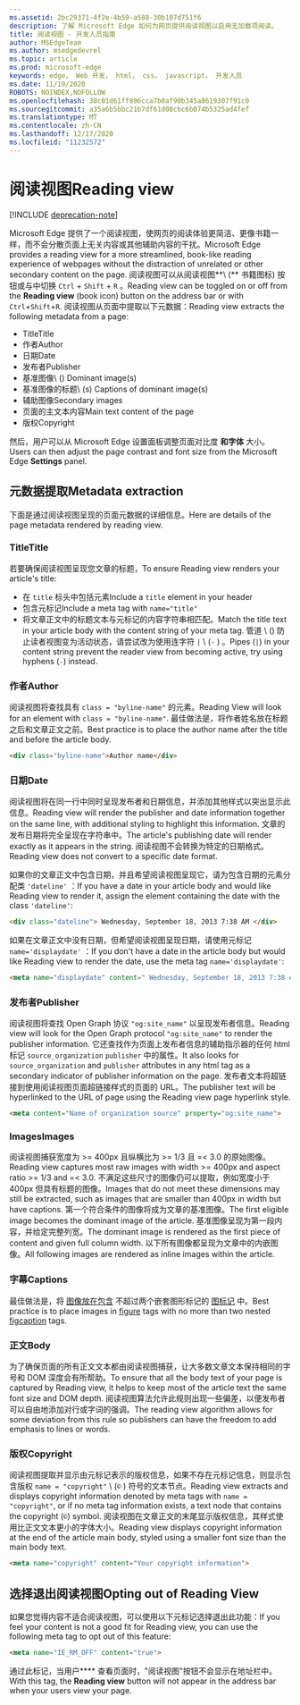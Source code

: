 ```yaml
---
ms.assetid: 2bc29371-4f2e-4b59-a588-30b107d751f6
description: 了解 Microsoft Edge 如何为网页提供阅读视图以启用无加载项阅读。
title: 阅读视图 - 开发人员指南
author: MSEdgeTeam
ms.author: msedgedevrel
ms.topic: article
ms.prod: microsoft-edge
keywords: edge， Web 开发， html， css， javascript， 开发人员
ms.date: 11/19/2020
ROBOTS: NOINDEX,NOFOLLOW
ms.openlocfilehash: 30c01d61ff896cca7b0af90b345a8619307f91c0
ms.sourcegitcommit: a35a6b5bbc21b7df61d08cbc6b074b5325ad4fef
ms.translationtype: MT
ms.contentlocale: zh-CN
ms.lasthandoff: 12/17/2020
ms.locfileid: "11232572"
---
```

# <span data-ttu-id="22e08-104">阅读视图</span><span class="sxs-lookup"><span data-stu-id="22e08-104">Reading view</span></span>  

[!INCLUDE [deprecation-note](../../includes/legacy-edge-note.md)]  

<span data-ttu-id="22e08-105">Microsoft Edge 提供了一个阅读视图，使网页的阅读体验更简洁、更像书籍一样，而不会分散页面上无关内容或其他辅助内容的干扰。</span><span class="sxs-lookup"><span data-stu-id="22e08-105">Microsoft Edge provides a reading view for a more streamlined, book-like reading experience of webpages without the distraction of unrelated or other secondary content on the page.</span></span>  <span data-ttu-id="22e08-106">阅读视图可以从阅读视图**\ (** 书籍图标\) 按钮或与中切换 `Ctrl` + `Shift` + `R` 。</span><span class="sxs-lookup"><span data-stu-id="22e08-106">Reading view can be toggled on or off from the **Reading view** \(book icon\) button on the address bar or with `Ctrl`+`Shift`+`R`.</span></span>  <span data-ttu-id="22e08-107">阅读视图从页面中提取以下元数据：</span><span class="sxs-lookup"><span data-stu-id="22e08-107">Reading view extracts the following metadata from a page:</span></span>  

*   <span data-ttu-id="22e08-108">Title</span><span class="sxs-lookup"><span data-stu-id="22e08-108">Title</span></span>
*   <span data-ttu-id="22e08-109">作者</span><span class="sxs-lookup"><span data-stu-id="22e08-109">Author</span></span>
*   <span data-ttu-id="22e08-110">日期</span><span class="sxs-lookup"><span data-stu-id="22e08-110">Date</span></span>
*   <span data-ttu-id="22e08-111">发布者</span><span class="sxs-lookup"><span data-stu-id="22e08-111">Publisher</span></span>
*   <span data-ttu-id="22e08-112">基准图像\ (\) </span><span class="sxs-lookup"><span data-stu-id="22e08-112">Dominant image\(s\)</span></span>
*   <span data-ttu-id="22e08-113">基准图像的标题\ (s\) </span><span class="sxs-lookup"><span data-stu-id="22e08-113">Captions of dominant image\(s\)</span></span>
*   <span data-ttu-id="22e08-114">辅助图像</span><span class="sxs-lookup"><span data-stu-id="22e08-114">Secondary images</span></span>
*   <span data-ttu-id="22e08-115">页面的主文本内容</span><span class="sxs-lookup"><span data-stu-id="22e08-115">Main text content of the page</span></span>
*   <span data-ttu-id="22e08-116">版权</span><span class="sxs-lookup"><span data-stu-id="22e08-116">Copyright</span></span>

<span data-ttu-id="22e08-117">然后，用户可以从 Microsoft Edge 设置面板调整页面对比度 **和字体** 大小。</span><span class="sxs-lookup"><span data-stu-id="22e08-117">Users can then adjust the page contrast and font size from the Microsoft Edge **Settings** panel.</span></span>  

## <span data-ttu-id="22e08-118">元数据提取</span><span class="sxs-lookup"><span data-stu-id="22e08-118">Metadata extraction</span></span>  

<span data-ttu-id="22e08-119">下面是通过阅读视图呈现的页面元数据的详细信息。</span><span class="sxs-lookup"><span data-stu-id="22e08-119">Here are details of the page metadata rendered by reading view.</span></span>  

### <span data-ttu-id="22e08-120">Title</span><span class="sxs-lookup"><span data-stu-id="22e08-120">Title</span></span>  

<span data-ttu-id="22e08-121">若要确保阅读视图呈现您文章的标题，</span><span class="sxs-lookup"><span data-stu-id="22e08-121">To ensure Reading view renders your article's title:</span></span>  

*   <span data-ttu-id="22e08-122">在 `title` 标头中包括元素</span><span class="sxs-lookup"><span data-stu-id="22e08-122">Include a `title` element in your header</span></span>  
*   <span data-ttu-id="22e08-123">包含元标记</span><span class="sxs-lookup"><span data-stu-id="22e08-123">Include a meta tag with</span></span> `name="title"`  
*   <span data-ttu-id="22e08-124">将文章正文中的标题文本与元标记的内容字符串相匹配。</span><span class="sxs-lookup"><span data-stu-id="22e08-124">Match the title text in your article body with the content string of your meta tag.</span></span>  <span data-ttu-id="22e08-125">管道 \ (\) 防止读者视图变为活动状态，请尝试改为使用连字符 `|` \ (`-` \) 。</span><span class="sxs-lookup"><span data-stu-id="22e08-125">Pipes \(`|`\) in your content string prevent the reader view from becoming active, try using hyphens \(`-`\) instead.</span></span>  

### <span data-ttu-id="22e08-126">作者</span><span class="sxs-lookup"><span data-stu-id="22e08-126">Author</span></span>  

<span data-ttu-id="22e08-127">阅读视图将查找具有 `class = "byline-name"` 的元素。</span><span class="sxs-lookup"><span data-stu-id="22e08-127">Reading View will look for an element with `class = "byline-name"`.</span></span>  <span data-ttu-id="22e08-128">最佳做法是，将作者姓名放在标题之后和文章正文之前。</span><span class="sxs-lookup"><span data-stu-id="22e08-128">Best practice is to place the author name after the title and before the article body.</span></span>  

```html
<div class="byline-name">Author name</div>
```  

### <span data-ttu-id="22e08-129">日期</span><span class="sxs-lookup"><span data-stu-id="22e08-129">Date</span></span>  

<span data-ttu-id="22e08-130">阅读视图将在同一行中同时呈现发布者和日期信息，并添加其他样式以突出显示此信息。</span><span class="sxs-lookup"><span data-stu-id="22e08-130">Reading view will render the publisher and date information together on the same line, with additional styling to highlight this information.</span></span>  <span data-ttu-id="22e08-131">文章的发布日期将完全呈现在字符串中。</span><span class="sxs-lookup"><span data-stu-id="22e08-131">The article's publishing date will render exactly as it appears in the string.</span></span>  <span data-ttu-id="22e08-132">阅读视图不会转换为特定的日期格式。</span><span class="sxs-lookup"><span data-stu-id="22e08-132">Reading view does not convert to a specific date format.</span></span>  

<span data-ttu-id="22e08-133">如果你的文章正文中包含日期，并且希望阅读视图呈现它，请为包含日期的元素分配类 `'dateline'` ：</span><span class="sxs-lookup"><span data-stu-id="22e08-133">If you have a date in your article body and would like Reading view to render it, assign the element containing the date with the class `'dateline'`:</span></span>  

```html
<div class="dateline"> Wednesday, September 18, 2013 7:38 AM </div>
```  

<span data-ttu-id="22e08-134">如果在文章正文中没有日期，但希望阅读视图呈现日期，请使用元标记 `name='displaydate'` ：</span><span class="sxs-lookup"><span data-stu-id="22e08-134">If you don't have a date in the article body but would like Reading view to render the date, use the meta tag `name='displaydate'`:</span></span>  

```html
<meta name="displaydate" content=" Wednesday, September 18, 2013 7:38 AM ">
```  

### <span data-ttu-id="22e08-135">发布者</span><span class="sxs-lookup"><span data-stu-id="22e08-135">Publisher</span></span>  

<span data-ttu-id="22e08-136">阅读视图将查找 Open Graph 协议 `"og:site_name"` 以呈现发布者信息。</span><span class="sxs-lookup"><span data-stu-id="22e08-136">Reading view will look for the Open Graph protocol `"og:site_name"` to render the publisher information.</span></span>  <span data-ttu-id="22e08-137">它还查找作为页面上发布者信息的辅助指示器的任何 html 标记 `source_organization` `publisher` 中的属性。</span><span class="sxs-lookup"><span data-stu-id="22e08-137">It also looks for `source_organization` and `publisher` attributes in any html tag as a secondary indicator of publisher information on the page.</span></span>  <span data-ttu-id="22e08-138">发布者文本将超链接到使用阅读视图页面超链接样式的页面的 URL。</span><span class="sxs-lookup"><span data-stu-id="22e08-138">The publisher text will be hyperlinked to the URL of page using the Reading view page hyperlink style.</span></span>  

```html
<meta content="Name of organization source" property="og:site_name">
```  

### <span data-ttu-id="22e08-139">Images</span><span class="sxs-lookup"><span data-stu-id="22e08-139">Images</span></span>  

<span data-ttu-id="22e08-140">阅读视图捕获宽度为 >= 400px 且纵横比为 >= 1/3 且 =< 3.0 的原始图像。</span><span class="sxs-lookup"><span data-stu-id="22e08-140">Reading view captures most raw images with width >= 400px and aspect ratio >= 1/3 and =< 3.0.</span></span>  <span data-ttu-id="22e08-141">不满足这些尺寸的图像仍可以提取，例如宽度小于 400px 但具有标题的图像。</span><span class="sxs-lookup"><span data-stu-id="22e08-141">Images that do not meet these dimensions may still be extracted, such as images that are smaller than 400px in width but have captions.</span></span>  <span data-ttu-id="22e08-142">第一个符合条件的图像将成为文章的基准图像。</span><span class="sxs-lookup"><span data-stu-id="22e08-142">The first eligible image becomes the dominant image of the article.</span></span>  <span data-ttu-id="22e08-143">基准图像呈现为第一段内容，并给定完整列宽。</span><span class="sxs-lookup"><span data-stu-id="22e08-143">The dominant image is rendered as the first piece of content and given full column width.</span></span>  <span data-ttu-id="22e08-144">以下所有图像都呈现为文章中的内嵌图像。</span><span class="sxs-lookup"><span data-stu-id="22e08-144">All following images are rendered as inline images within the article.</span></span>  

### <span data-ttu-id="22e08-145">字幕</span><span class="sxs-lookup"><span data-stu-id="22e08-145">Captions</span></span>  

<span data-ttu-id="22e08-146">最佳做法是，将 [图像放在包含](https://developer.mozilla.org/docs/Web/HTML/Element/figure) 不超过两个嵌套图形标记的 [图标记](https://developer.mozilla.org/docs/Web/HTML/Element/figcaption) 中。</span><span class="sxs-lookup"><span data-stu-id="22e08-146">Best practice is to place images in [figure](https://developer.mozilla.org/docs/Web/HTML/Element/figure) tags with no more than two nested [figcaption](https://developer.mozilla.org/docs/Web/HTML/Element/figcaption) tags.</span></span>  

### <span data-ttu-id="22e08-147">正文</span><span class="sxs-lookup"><span data-stu-id="22e08-147">Body</span></span>  

<span data-ttu-id="22e08-148">为了确保页面的所有正文文本都由阅读视图捕获，让大多数文章文本保持相同的字号和 DOM 深度会有所帮助。</span><span class="sxs-lookup"><span data-stu-id="22e08-148">To ensure that all the body text of your page is captured by Reading view, it helps to keep most of the article text the same font size and DOM depth.</span></span>  <span data-ttu-id="22e08-149">阅读视图算法允许此规则出现一些偏差，以便发布者可以自由地添加对行或字词的强调。</span><span class="sxs-lookup"><span data-stu-id="22e08-149">The reading view algorithm allows for some deviation from this rule so publishers can have the freedom to add emphasis to lines or words.</span></span>  

### <span data-ttu-id="22e08-150">版权</span><span class="sxs-lookup"><span data-stu-id="22e08-150">Copyright</span></span>  

<span data-ttu-id="22e08-151">阅读视图提取并显示由元标记表示的版权信息，如果不存在元标记信息，则显示包含版权 `name = "copyright"` \ (`©` \) 符号的文本节点。</span><span class="sxs-lookup"><span data-stu-id="22e08-151">Reading view extracts and displays copyright information denoted by meta tags with `name = "copyright"`, or if no meta tag information exists, a text node that contains the copyright \(`©`\) symbol.</span></span>  <span data-ttu-id="22e08-152">阅读视图在文章正文的末尾显示版权信息，其样式使用比正文文本更小的字体大小。</span><span class="sxs-lookup"><span data-stu-id="22e08-152">Reading view displays copyright information at the end of the article main body, styled using a smaller font size than the main body text.</span></span>  

```html
<meta name="copyright" content="Your copyright information">
```  

## <span data-ttu-id="22e08-153">选择退出阅读视图</span><span class="sxs-lookup"><span data-stu-id="22e08-153">Opting out of Reading View</span></span>  

<span data-ttu-id="22e08-154">如果您觉得内容不适合阅读视图，可以使用以下元标记选择退出此功能：</span><span class="sxs-lookup"><span data-stu-id="22e08-154">If you feel your content is not a good fit for Reading view, you can use the following meta tag to opt out of this feature:</span></span>  

```html
<meta name="IE_RM_OFF" content="true">
```  

<span data-ttu-id="22e08-155">通过此标记，当用户\*\*\*\* 查看页面时，"阅读视图"按钮不会显示在地址栏中。</span><span class="sxs-lookup"><span data-stu-id="22e08-155">With this tag, the **Reading view** button will not appear in the address bar when your users view your page.</span></span>  
